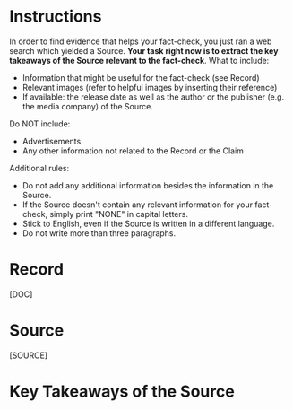 # Instructions
In order to find evidence that helps your fact-check, you just ran a web search which yielded a Source. **Your task right now is to extract the key takeaways of the Source relevant to the fact-check**. What to include:
* Information that might be useful for the fact-check (see Record)
* Relevant images (refer to helpful images by inserting their reference)
* If available: the release date as well as the author or the publisher (e.g. the media company) of the Source.

Do NOT include:
* Advertisements
* Any other information not related to the Record or the Claim

Additional rules:
* Do not add any additional information besides the information in the Source.
* If the Source doesn't contain any relevant information for your fact-check, simply print "NONE" in capital letters.
* Stick to English, even if the Source is written in a different language.
* Do not write more than three paragraphs.

# Record
[DOC]

# Source
[SOURCE]

# Key Takeaways of the Source
